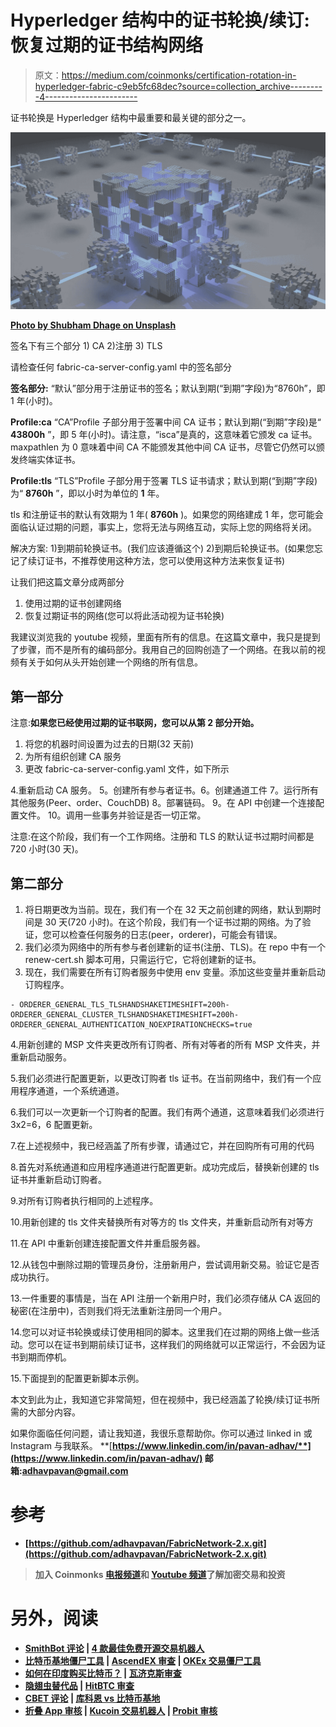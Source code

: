 # Hyperledger 结构中的证书轮换/续订:恢复过期的证书结构网络

> 原文：<https://medium.com/coinmonks/certification-rotation-in-hyperledger-fabric-c9eb5fc68dec?source=collection_archive---------4----------------------->

证书轮换是 Hyperledger 结构中最重要和最关键的部分之一。

![](img/b4e90b5a3a15810d3a76cc2f7166a70e.png)

[**Photo by Shubham Dhage on Unsplash**](https://unsplash.com/photos/_rZnChsIFuQ)

签名下有三个部分 1) CA
2)注册
3) TLS

请检查任何 fabric-ca-server-config.yaml 中的签名部分

**签名部分:**
“默认”部分用于注册证书的签名；默认到期(“到期”字段)为“8760h”，即 1 年(小时)。

**Profile:ca**
“CA”Profile 子部分用于签署中间 CA 证书；默认到期(“到期”字段)是“ **43800h** ”，即 5 年(小时)。请注意，“isca”是真的，这意味着它颁发 ca 证书。maxpathlen 为 0 意味着中间 CA 不能颁发其他中间 CA 证书，尽管它仍然可以颁发终端实体证书。

**Profile:tls**
“TLS”Profile 子部分用于签署 TLS 证书请求；默认到期(“到期”字段)为“ **8760h** ”，即以小时为单位的 **1** 年。

tls 和注册证书的默认有效期为 1 年( **8760h** )。如果您的网络建成 1 年，您可能会面临认证过期的问题，事实上，您将无法与网络互动，实际上您的网络将关闭。

解决方案:
1)到期前轮换证书。(我们应该遵循这个)
2)到期后轮换证书。(如果您忘记了续订证书，不推荐使用这种方法，您可以使用这种方法来恢复证书)

让我们把这篇文章分成两部分

1.  使用过期的证书创建网络
2.  恢复过期证书的网络(您可以将此活动视为证书轮换)

我建议浏览我的 youtube 视频，里面有所有的信息。在这篇文章中，我只是提到了步骤，而不是所有的编码部分。我用自己的回购创造了一个网络。在我以前的视频有关于如何从头开始创建一个网络的所有信息。

## **第一部分**

注意:**如果您已经使用过期的证书联网，您可以从第 2 部分开始。**

1.  将您的机器时间设置为过去的日期(32 天前)
2.  为所有组织创建 CA 服务
3.  更改 fabric-ca-server-config.yaml 文件，如下所示

4.重新启动 CA 服务。
5。创建所有参与者证书。6。创建通道工件
7。运行所有其他服务(Peer、order、CouchDB)
8。部署链码。
9。在 API 中创建一个连接配置文件。
10。调用一些事务并验证是否一切正常。

注意:在这个阶段，我们有一个工作网络。注册和 TLS 的默认证书过期时间都是 720 小时(30 天)。

## **第二部分**

1.  将日期更改为当前。现在，我们有一个在 32 天之前创建的网络，默认到期时间是 30 天(720 小时)。在这个阶段，我们有一个证书过期的网络。为了验证，您可以检查任何服务的日志(peer，orderer)，可能会有错误。
2.  我们必须为网络中的所有参与者创建新的证书(注册、TLS)。在 repo 中有一个 renew-cert.sh 脚本可用，只需运行它，它将创建新的证书。
3.  现在，我们需要在所有订购者服务中使用 env 变量。添加这些变量并重新启动订购程序。

```
- ORDERER_GENERAL_TLS_TLSHANDSHAKETIMESHIFT=200h- ORDERER_GENERAL_CLUSTER_TLSHANDSHAKETIMESHIFT=200h- ORDERER_GENERAL_AUTHENTICATION_NOEXPIRATIONCHECKS=true
```

4.用新创建的 MSP 文件夹更改所有订购者、所有对等者的所有 MSP 文件夹，并重新启动服务。

5.我们必须进行配置更新，以更改订购者 tls 证书。在当前网络中，我们有一个应用程序通道，一个系统通道。

6.我们可以一次更新一个订购者的配置。我们有两个通道，这意味着我们必须进行 3x2=6，6 配置更新。

7.在上述视频中，我已经涵盖了所有步骤，请通过它，并在回购所有可用的代码

8.首先对系统通道和应用程序通道进行配置更新。成功完成后，替换新创建的 tls 证书并重新启动订购者。

9.对所有订购者执行相同的上述程序。

10.用新创建的 tls 文件夹替换所有对等方的 tls 文件夹，并重新启动所有对等方

11.在 API 中重新创建连接配置文件并重启服务器。

12.从钱包中删除过期的管理员身份，注册新用户，尝试调用新交易。验证它是否成功执行。

13.一件重要的事情是，当在 API 注册一个新用户时，我们必须存储从 CA 返回的秘密(在注册中)，否则我们将无法重新注册同一个用户。

14.您可以对证书轮换或续订使用相同的脚本。这里我们在过期的网络上做一些活动。您可以在证书到期前续订证书，这样我们的网络就可以正常运行，不会因为证书到期而停机。

15.下面提到的配置更新脚本示例。

本文到此为止，我知道它非常简短，但在视频中，我已经涵盖了轮换/续订证书所需的大部分内容。

如果你面临任何问题，请让我知道，我很乐意帮助你。你可以通过 linked in 或 Instagram 与我联系。
[](https://www.instagram.com/pavanadhavofficial/)**[**https://www.linkedin.com/in/pavan-adhav/**](https://www.linkedin.com/in/pavan-adhav/) **邮箱:adhavpavan@gmail.com****

# **参考**

*   **[https://github.com/adhavpavan/FabricNetwork-2.x.git](https://github.com/adhavpavan/FabricNetwork-2.x.git)**

> **加入 Coinmonks [电报频道](https://t.me/coincodecap)和 [Youtube 频道](https://www.youtube.com/c/coinmonks/videos)了解加密交易和投资**

# **另外，阅读**

*   **[SmithBot 评论](https://coincodecap.com/smithbot-review) | [4 款最佳免费开源交易机器人](https://coincodecap.com/free-open-source-trading-bots)**
*   **[比特币基地僵尸工具](/coinmonks/coinbase-bots-ac6359e897f3) | [AscendEX 审查](/coinmonks/ascendex-review-53e829cf75fa) | [OKEx 交易僵尸工具](/coinmonks/okex-trading-bots-234920f61e60)**
*   **[如何在印度购买比特币？](/coinmonks/buy-bitcoin-in-india-feb50ddfef94) | [瓦济克斯审查](/coinmonks/wazirx-review-5c811b074f5b)**
*   **[隐翅虫替代品](/coinmonks/cryptohopper-alternatives-d67287b16d27) | [HitBTC 审查](/coinmonks/hitbtc-review-c5143c5d53c2)**
*   **[CBET 评论](https://coincodecap.com/cbet-casino-review) | [库科恩 vs 比特币基地](https://coincodecap.com/kucoin-vs-coinbase)**
*   **[折叠 App 审核](https://coincodecap.com/fold-app-review) | [Kucoin 交易机器人](/coinmonks/kucoin-trading-bot-automate-your-trades-8cf0ca2138e0) | [Probit 审核](https://coincodecap.com/probit-review)**
